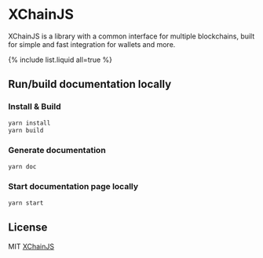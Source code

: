# XChainJS

XChainJS is a library with a common interface for multiple blockchains, built for simple and fast integration for wallets and more. 

{% include list.liquid all=true %}

## Run/build documentation locally

### Install & Build
```bash
yarn install
yarn build
```

### Generate documentation
```bash
yarn doc
```

### Start documentation page locally
```bash
yarn start
```

## License

MIT [XChainJS](https://github.com/xchainjs)
